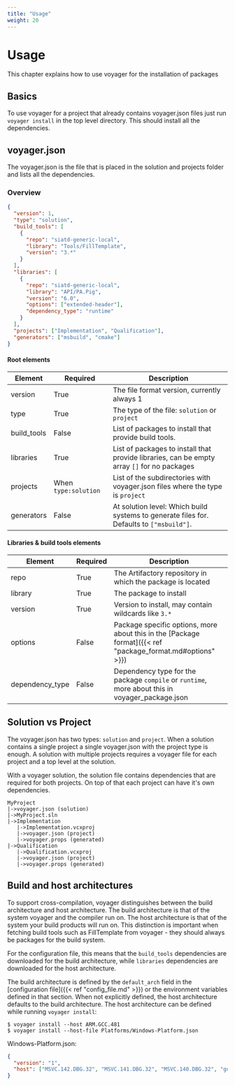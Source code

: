 ```yaml
---
title: "Usage"
weight: 20
---
```

# Usage
This chapter explains how to use voyager for the installation of packages

## Basics
To use voyager for a project that already contains voyager.json files just run `voyager install` in the top level directory.
This should install all the dependencies.

## voyager.json
The voyager.json is the file that is placed in the solution and projects folder and lists all the dependencies.
### Overview
```json
{
  "version": 1,
  "type": "solution",
  "build_tools": [
    {
      "repo": "siatd-generic-local",
      "library": "Tools/FillTemplate",
      "version": "3.*"
    }
  ],
  "libraries": [
    {
      "repo": "siatd-generic-local",
      "library": "API/PA.Pig",
      "version": "6.0",
      "options": ["extended-header"],
      "dependency_type": "runtime"
    }
  ],
  "projects": ["Implementation", "Qualification"],
  "generators": ["msbuild", "cmake"]
}
```
#### Root elements
|Element    |Required|Description|
|-----------|--------|-----------|
|version    |True    |The file format version, currently always 1|
|type       |True    |The type of the file: `solution` or `project`|
|build_tools|False   |List of packages to install that provide build tools.|
|libraries  |True    |List of packages to install that provide libraries, can be empty array `[]` for no packages|
|projects   |When `type:solution`|List of the subdirectories with voyager.json files where the type is `project`|
|generators |False   |At solution level: Which build systems to generate files for. Defaults to `["msbuild"]`.|

#### Libraries & build tools elements
|Element         |Required|Description|
|----------------|--------|-----------|
|repo            |True    |The Artifactory repository in which the package is located|
|library         |True    |The package to install|
|version         |True    |Version to install, may contain wildcards like `3.*`|
|options         |False   |Package specific options, more about this in the [Package format]({{< ref "package_format.md#options" >}})|
|dependency_type |False   |Dependency type for the package `compile` or `runtime`, more about this in voyager_package.json|

## Solution vs Project
The voyager.json has two types: `solution` and `project`. When a solution contains a single project a single voyager.json with the project type is enough.
A solution with multiple projects requires a voyager file for each project and a top level at the solution.

With a voyager solution, the solution file contains dependencies that are required for both projects. On top of that each project can have it's own dependencies.
```
MyProject
|->voyager.json (solution)
|->MyProject.sln
|->Implementation
   |->Implementation.vcxproj
   |->voyager.json (project)
   |->voyager.props (generated)
|->Qualification
   |->Qualification.vcxproj
   |->voyager.json (project)
   |->voyager.props (generated)
```

## Build and host architectures
To support cross-compilation, voyager distinguishes between the build
architecture and host architecture. The build architecture is that of the
system voyager and the compiler run on. The host architecture is that of the
system your build products will run on. This distinction is important when
fetching build tools such as FillTemplate from voyager - they should always be
packages for the build system.

For the configuration file, this means that the `build_tools`
dependencies are downloaded for the build architecture, while `libraries`
dependencies are downloaded for the host architecture.

The build architecture is defined by the `default_arch` field in the
[configuration file]({{< ref "config_file.md" >}}) or the environment variables
defined in that section. When not explicitly defined, the host architecture
defaults to the build architecture. The host architecture can be defined while
running `voyager install`:

```
$ voyager install --host ARM.GCC.481
$ voyager install --host-file Platforms/Windows-Platform.json
```

Windows-Platform.json:
```json
{
  "version": "1",
  "host": ["MSVC.142.DBG.32", "MSVC.141.DBG.32", "MSVC.140.DBG.32", "go.windows.amd64", "windows"]
}
```
